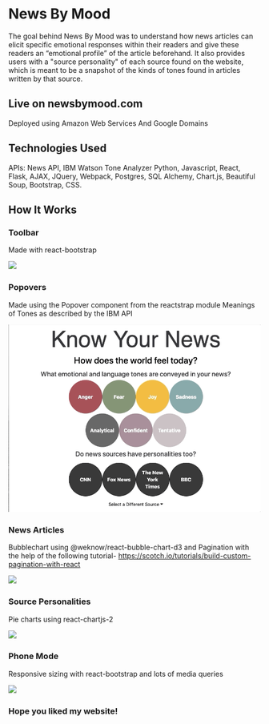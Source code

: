 # News By Mood

The goal behind News By Mood was to understand how news articles can elicit specific emotional responses within their readers and give these readers an “emotional profile” of the article beforehand. It also provides users with a "source personality" of each source found on the website, which is meant to be a snapshot of the kinds of tones found in articles written by that source. 

## Live on newsbymood.com

Deployed using Amazon Web Services And Google Domains

## Technologies Used

APIs: News API, IBM Watson Tone Analyzer
Python, Javascript, React, Flask, AJAX, JQuery, Webpack, Postgres, SQL Alchemy, Chart.js, Beautiful Soup, Bootstrap, CSS.

## How It Works

### Toolbar
Made with react-bootstrap

![](./gifs/toolbar.gif)

### Popovers
Made using the Popover component from the reactstrap module
Meanings of Tones as described by the IBM API

![](./gifs/popovers.gif)

### News Articles
Bubblechart using @weknow/react-bubble-chart-d3 and Pagination with the help of the following tutorial- https://scotch.io/tutorials/build-custom-pagination-with-react

![](./gifs/news.gif)

### Source Personalities
Pie charts using react-chartjs-2

![](./gifs/sources.gif)

### Phone Mode
Responsive sizing with react-bootstrap and lots of media queries

![](./gifs/phone.gif)

### Hope you liked my website!


